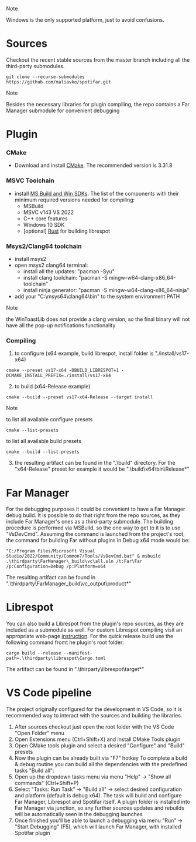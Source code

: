 > [!NOTE]
> Windows is the only supported platform, just to avoid confusions.

# Sources
Checkout the recent stable sources from the master branch including all the third-party submodules.
```
git clone --recurse-submodules https://github.com/maliavko/spotifar.git
```
> [!NOTE]
> Besides the necessary libraries for plugin compiling, the repo contains a Far Manager submodule for convenient debugging

# Plugin
### CMake
- Download and install [CMake](https://cmake.org/download/). The recommended version is 3.31.8

### MSVC Toolchain
- install [MS Build and Win SDKs](https://visualstudio.microsoft.com/downloads/). The list of the components with their minimum required versions needed for compiling:
  - MSBuild
  - MSVC v143 VS 2022
  - C++ core features
  - Windows 10 SDK
  - [optional] [Rust](https://www.rust-lang.org/tools/install) for building librespot

### Msys2/Clang64 toolchain
- install msys2
- open msys2 clang64 terminal:
  - install all the updates: "pacman -Syu"
  - install clang toolchain: "pacman -S mingw-w64-clang-x86_64-toolchain"
  - install ninja generator: "pacman -S mingw-w64-clang-x86_64-ninja"
- add your "C:\msys64\clang64\bin" to the system environment PATH
> [!NOTE]
> the WinToastLib does not provide a clang version, so the final binary will not have all the pop-up notifications functionality

### Compiling
1. to configure (x64 example, build librespot, install folder is "./install/vs17-x64)
```
cmake --preset vs17-x64 -DBUILD_LIBRESPOT=1 -DCMAKE_INSTALL_PREFIX=./install/vs17-x64
```
2. to build (x64-Release example)
```
cmake --build --preset vs17-x64-Release --target install
```
> [!NOTE]
> to list all available configure presets
> ```
> cmake --list-presets
> ```
> to list all available build presets
> ```
> cmake --build --list-presets
> ```
3. the resulting artifact can be found in the ".\build" directory. For the "x64-Release" preset for example it would be ".\build\x64\bin\Release\*"
# Far Manager
For the debugging purposes it could be convenient to have a Far Manager debug build. It is possible to do that right from the repo sources, as they include Far Manager's ones as a third-party submodule. The building procedure is performed via MSBuild, so the one way to get to it is to use "VsDevCmd". Assuming the command is launched from the project's root, the command for building Far without plugins in Debug x64 mode would be:
```
"C:/Program Files/Microsoft Visual Studio/2022/Community/Common7/Tools/VsDevCmd.bat" & msbuild .\thirdparty\FarManager\_build\vc\all.sln /t:Far\Far /p:Configuration=Debug /p:Platform=x64
```
The resulting artifact can be found in ".\thirdparty\FarManager\_build\vc\_output\product\*"
# Librespot
You can also build a Librespot from the plugin's repo sources, as they are included as a submodule as well. For custom Librespot compiling visit an appropriate web-page [instruction](https://github.com/librespot-org/librespot/wiki/Compiling). For the quick release build use the following command fromt he plugin's root folder:
```
cargo build --release --manifest-path=.\thirdparty\librespot\Cargo.toml
```
The artifact can be found in ".\thirparty\librespot\target\*"
# VS Code pipeline
The project originally configured for the development in VS Code, so it is recommended way to interact with the sources and building the libraries.
1. After sources checkout just open the root folder with the VS Code "Open Folder" menu
2. Open Extensions menu (Ctrl+Shift+X) and install CMake Tools plugin
3. Open CMake tools plugin and select a desired "Configure" and "Build" presets
4. Now the plugin can be already built via "F7" hotkey
To complete a build & debug routine you can build all the dependencies with the predefined tasks "Build all":
1. Open up the dropdown tasks menu via menu "Help" -> "Show all commands" (Ctrl+Shift+P)
2. Select "Tasks: Run Task" -> "Build all" -> select desired configuration and platform (default is debug x64). The task will build and configure Far Manager, Librespot and Spotifar itself. A plugin folder is installed into Far Manager via junction, so any further sources updates and rebuilds will be automatically seen in the debugging launches
3. Once finished you'll be able to launch a debugging via menu "Run" -> "Start Debugging" (F5), which will launch Far Manager, with installed Spotifar plugin
